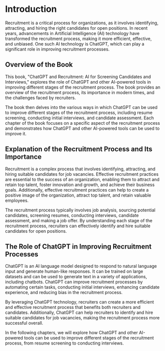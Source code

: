 Introduction
============

Recruitment is a critical process for organizations, as it involves identifying, attracting, and hiring the right candidates for open positions. In recent years, advancements in Artificial Intelligence (AI) technology have transformed the recruitment process, making it more efficient, effective, and unbiased. One such AI technology is ChatGPT, which can play a significant role in improving recruitment processes.

Overview of the Book
--------------------

This book, "ChatGPT and Recruitment: AI for Screening Candidates and Interviews," explores the role of ChatGPT and other AI-powered tools in improving different stages of the recruitment process. The book provides an overview of the recruitment process, its importance in modern times, and the challenges faced by recruiters.

The book then delves into the various ways in which ChatGPT can be used to improve different stages of the recruitment process, including resume screening, conducting initial interviews, and candidate assessment. Each chapter of the book focuses on a specific aspect of the recruitment process and demonstrates how ChatGPT and other AI-powered tools can be used to improve it.

Explanation of the Recruitment Process and Its Importance
---------------------------------------------------------

Recruitment is a complex process that involves identifying, attracting, and hiring suitable candidates for job vacancies. Effective recruitment practices are essential to the success of an organization, enabling them to attract and retain top talent, foster innovation and growth, and achieve their business goals. Additionally, effective recruitment practices can help to create a positive image of the organization, attract top talent, and retain valuable employees.

The recruitment process typically involves job analysis, sourcing potential candidates, screening resumes, conducting interviews, candidate assessment, and making a job offer. By understanding each stage of the recruitment process, recruiters can effectively identify and hire suitable candidates for open positions.

The Role of ChatGPT in Improving Recruitment Processes
------------------------------------------------------

ChatGPT is an AI language model designed to respond to natural language input and generate human-like responses. It can be trained on large datasets and can be used to generate text in a variety of applications, including chatbots. ChatGPT can improve recruitment processes by automating certain tasks, conducting initial interviews, enhancing candidate experience, and reducing bias in the recruitment process.

By leveraging ChatGPT technology, recruiters can create a more efficient and effective recruitment process that benefits both recruiters and candidates. Additionally, ChatGPT can help recruiters to identify and hire suitable candidates for job vacancies, making the recruitment process more successful overall.

In the following chapters, we will explore how ChatGPT and other AI-powered tools can be used to improve different stages of the recruitment process, from resume screening to conducting interviews.
